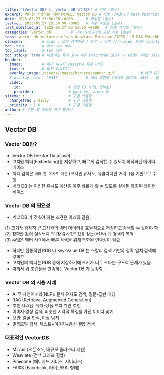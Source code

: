 ```yaml
---
title: "[Vector DB] 1. Vector DB 알아보기" # 제목 (필수)
excerpt: 벡터를 저장하는 데이터베이스, Vector DB # 서브 타이틀이자 meta description (필수)
date: 2025-05-27 23:50:00 +0900      # 작성일 (필수)
lastmod: 2025-05-27 23:50:00 +0900   # 최종 수정일 (필수)
last_modified_at: 2025-05-27 23:50:00 +0900   # 최종 수정일 (필수)
categories: vector_db         # 다수 카테고리에 포함 가능 (필수)
tags: vector db vectordb milvus Weaviate Pinecone FAISS LLM RAG Embedding                   # 태그 복수개 가능 (필수)
classes:         # wide : 넓은 레이아웃 / 빈칸 : 기본 //// wide 시에는 sticky toc 불가
toc: true        # 목차 표시 여부
toc_label:       # toc 제목
toc_sticky: true # 이동하는 목차 표시 여부 (toc:true 필요) // wide 시에는 sticky toc 불가
header: 
  image:         # 헤더 이미지 (asset내 혹은 url)
  teaser:        # 티저 이미지??
  overlay_image: /assets/images/banners/banner.gif            # 헤더 이미지 (제목과 겹치게)
  # overlay_color: '#333'            # 헤더 배경색 (제목과 겹치게) #333 : 짙은 회색 (필수)
  video:
    id:                      # 영상 ID (URL 뒷부분)
    provider:                # youtube, vimeo 등
sitemap :                    # 구글 크롤링
  changefreq : daily         # 구글 크롤링
  priority : 1.0             # 구글 크롤링
author: # 주인 외 작성자 표기 필요시
---
```

<!--postNo: 20250527_001-->


## Vector DB  

### Vector DB란?  

- Vector DB (Vector Database)  
- 고차원 벡터(Embedding)를 저장하고, 빠르게 검색할 수 있도록 최적화된 데이터베이스  
- 벡터 검색은 `벡터 간 유사도 계산` (코사인 유사도, 유클리디안 거리..)을 기반으로 수행  
- 벡터 DB 는 이러한 유사도 계산을 아주 빠르게 할 수 있도록 설계된 특화된 데이터베이스  

### Vector DB 의 필요성   

- 벡터 DB 가 갖춰야 하는 조건은 아래와 같음.  

(1) 크기가 굉장히 큰 고차원의 벡터 데이터를 효율적으로 저장하고 검색할 수 있어야 함  
(2) 정확한 값의 일치보다 "가장 유사한" 값을 찾는(ANN) 게 검색의 목적  
(3) 수많은 벡터 사이에서 빠른 검색을 위해 특화된 인덱싱이 필요  

- 하지만 전통적인 RDB 나 Key-Value DB 는 스칼라 검색 기반의 정확 일치 검색에 강하고  
- 고차원의 벡터는 RDB 등에 저장하기에 크기가 너무 크다는 구조적 문제가 있음  
- 따라서 위 조건들을 만족하는 Vector DB 가 등장함  

### Vector DB 의 사용 사례  

- AI 및 자연어처리(NLP): 문서 유사도 검색, 질문-답변 매칭  
- RAG (Retrieval-Augmented Generation)  
- 추천 시스템: 유저-상품 벡터 기반 추천  
- 이미지·영상 검색: 비슷한 시각적 특징을 가진 이미지 찾기  
- 보안: 얼굴 인식, 이상 탐지  
- 멀티모달 검색: 텍스트+이미지+음성 결합 검색  

### 대표적인 Vector DB  

- Milvus (오픈소스, 대규모 클러스터 지원)  
- Weaviate (검색·그래프 결합)  
- Pinecone (매니지드 서비스, 서버리스)  
- FAISS (Facebook, 라이브러리 형태)  
